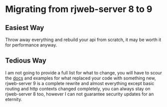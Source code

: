 # Migrating from rjweb-server 8 to 9

## Easiest Way

Throw away everything and rebuild your api from scratch, it may be worth it for performance anyway.

## Tedious Way

I am not going to provide a full list for what to change, you will have to scour the [docs](https://server.rjweb.dev) and examples for what replaced your code with something new, rjweb-server 9 is a complete rewrite and almost everything except basic routing and http contexts changed completely, you can always stay on rjweb-server 8 too, however I can not guarantee security updates for an eternity.
